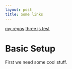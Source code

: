 ```yaml
---
layout: post
title: Some links
---
```


[my repos](https://github.com/ronniebnorth)
[three js test](three-test.html)

# Basic Setup

First we need some cool stuff.
